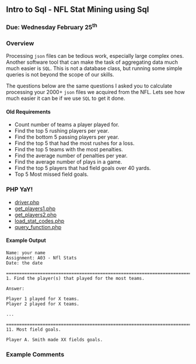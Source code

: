## Intro to Sql - NFL Stat Mining using Sql
### Due: Wednesday February 25<sup>th</sup>


### Overview

Processing `json` files can be tedious work, especially large complex ones. Another software tool that can make the task of aggregating data much much easier is `SQL`. This is not a database class, but running some simple queries is not beyond the scope of our skills. 

The questions below are the same questions I asked you to calculate processing your 2000+ `json` files we acquired from the NFL. Lets see how much easier it can be if we use `SQL` to get it done. 

#### Old Requirements 

- Count number of teams a player played for.
- Find the top 5 rushing players per year.
- Find the bottom 5 passing players per year.
- Find the top 5 that had the most rushes for a loss.
- Find the top 5 teams with the most penalties.
- Find the average number of penalties per year.
- Find the average number of plays in a game.
- Find the top 5 players that had field goals over 40 yards.
- Top 5 Most missed field goals.

### PHP YaY!

- [driver.php](./driver.php)
- [get_players1.php](./get_players1.php)
- [get_players2.php](./get_players2.php)
- [load_stat_codes.php](./load_stat_codes.php)
- [query_function.php](./query_function.php)

#### Example Output
```
Name: your name
Assignment: A03 - Nfl Stats 
Date: the date

==================================================================================
1. Find the player(s) that played for the most teams.

Answer:

Player 1 played for X teams.
Player 2 played for X teams.

...

==================================================================================
11. Most field goals.

Player A. Smith made XX fields goals.
```

### Example Comments

